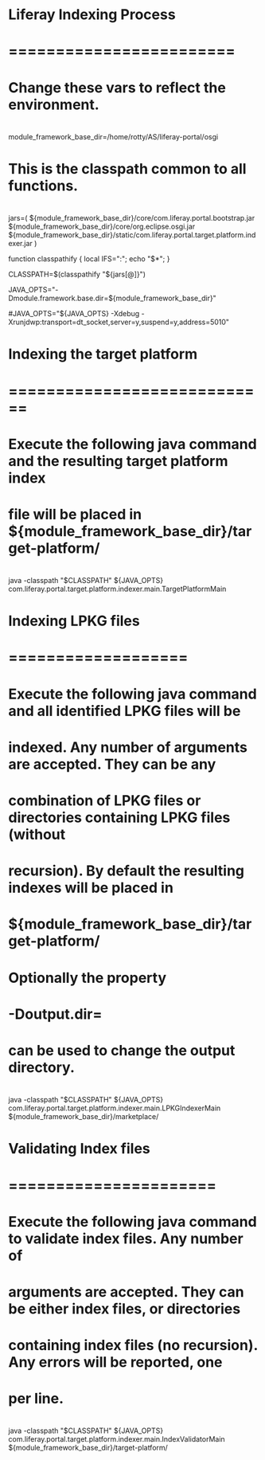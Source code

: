 #
# Liferay Indexing Process
# ========================
#

#
# Change these vars to reflect the environment.
#

module_framework_base_dir=/home/rotty/AS/liferay-portal/osgi

#
# This is the classpath common to all functions.
#
jars=(
	${module_framework_base_dir}/core/com.liferay.portal.bootstrap.jar
	${module_framework_base_dir}/core/org.eclipse.osgi.jar
	${module_framework_base_dir}/static/com.liferay.portal.target.platform.indexer.jar
)

function classpathify { local IFS=":"; echo "$*"; }

CLASSPATH=$(classpathify "${jars[@]}")

JAVA_OPTS="-Dmodule.framework.base.dir=${module_framework_base_dir}"

#JAVA_OPTS="${JAVA_OPTS} -Xdebug -Xrunjdwp:transport=dt_socket,server=y,suspend=y,address=5010"

#
# Indexing the target platform
# ============================
#
# Execute the following java command and the resulting target platform index
# file will be placed in ${module_framework_base_dir}/target-platform/
#

java -classpath "$CLASSPATH" ${JAVA_OPTS} \
	com.liferay.portal.target.platform.indexer.main.TargetPlatformMain

#
# Indexing LPKG files
# ===================
#
# Execute the following java command and all identified LPKG files will be 
# indexed. Any number of arguments are accepted. They can be any 
# combination of LPKG files or directories containing LPKG files (without 
# recursion). By default the resulting indexes will be placed in
# 
#    ${module_framework_base_dir}/target-platform/
#
# Optionally the property
#
#    -Doutput.dir=<path>
#
# can be used to change the output directory.
#

java -classpath "$CLASSPATH" ${JAVA_OPTS} \
	com.liferay.portal.target.platform.indexer.main.LPKGIndexerMain \
	${module_framework_base_dir}/marketplace/

#
# Validating Index files
# ======================
#
# Execute the following java command to validate index files. Any number of 
# arguments are accepted. They can be either index files, or directories 
# containing index files (no recursion). Any errors will be reported, one 
# per line.
#

java -classpath "$CLASSPATH" ${JAVA_OPTS} \
	com.liferay.portal.target.platform.indexer.main.IndexValidatorMain \
	${module_framework_base_dir}/target-platform/
